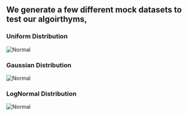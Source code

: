 ## We generate a few different mock datasets to test our algoirthyms, 


### Uniform Distribution

![Normal](/Tests/uniform/out.gif)

### Gaussian Distribution

![Normal](/Tests/gaussian/out.gif)

### LogNormal Distribution

![Normal](/Tests/lognormal/out.gif)
